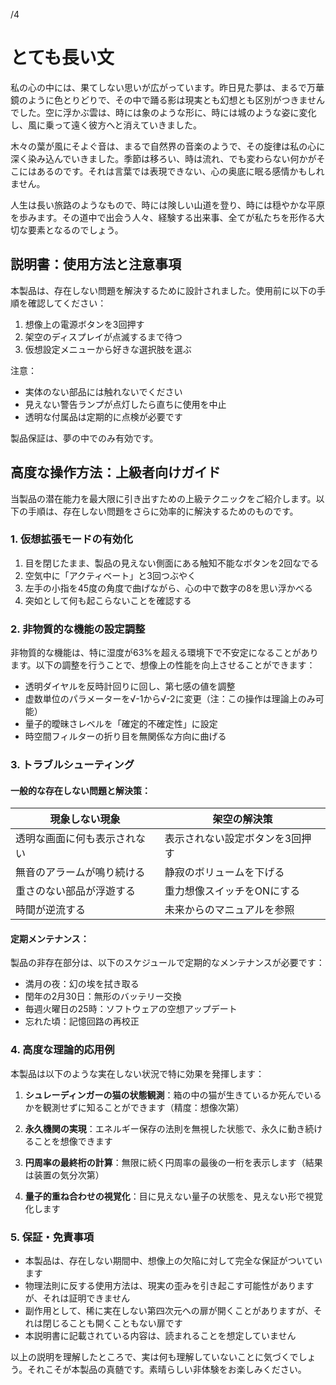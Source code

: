 /4

# とても長い文

私の心の中には、果てしない思いが広がっています。昨日見た夢は、まるで万華鏡のように色とりどりで、その中で踊る影は現実とも幻想とも区別がつきませんでした。空に浮かぶ雲は、時には象のような形に、時には城のような姿に変化し、風に乗って遠く彼方へと消えていきました。

木々の葉が風にそよぐ音は、まるで自然界の音楽のようで、その旋律は私の心に深く染み込んでいきました。季節は移ろい、時は流れ、でも変わらない何かがそこにはあるのです。それは言葉では表現できない、心の奥底に眠る感情かもしれません。

人生は長い旅路のようなもので、時には険しい山道を登り、時には穏やかな平原を歩みます。その道中で出会う人々、経験する出来事、全てが私たちを形作る大切な要素となるのでしょう。

## 説明書：使用方法と注意事項

本製品は、存在しない問題を解決するために設計されました。使用前に以下の手順を確認してください：

1. 想像上の電源ボタンを3回押す
2. 架空のディスプレイが点滅するまで待つ
3. 仮想設定メニューから好きな選択肢を選ぶ

注意：
* 実体のない部品には触れないでください
* 見えない警告ランプが点灯したら直ちに使用を中止
* 透明な付属品は定期的に点検が必要です

製品保証は、夢の中でのみ有効です。

## 高度な操作方法：上級者向けガイド

当製品の潜在能力を最大限に引き出すための上級テクニックをご紹介します。以下の手順は、存在しない問題をさらに効率的に解決するためのものです。

### 1. 仮想拡張モードの有効化

1. 目を閉じたまま、製品の見えない側面にある触知不能なボタンを2回なでる
2. 空気中に「アクティベート」と3回つぶやく
3. 左手の小指を45度の角度で曲げながら、心の中で数字の8を思い浮かべる
4. 突如として何も起こらないことを確認する

### 2. 非物質的な機能の設定調整

非物質的な機能は、特に湿度が63%を超える環境下で不安定になることがあります。以下の調整を行うことで、想像上の性能を向上させることができます：

* 透明ダイヤルを反時計回りに回し、第七感の値を調整
* 虚数単位のパラメーターを√-1から√-2に変更（注：この操作は理論上のみ可能）
* 量子的曖昧さレベルを「確定的不確定性」に設定
* 時空間フィルターの折り目を無関係な方向に曲げる

### 3. トラブルシューティング

#### 一般的な存在しない問題と解決策：

| 現象しない現象 | 架空の解決策 |
|--------------|------------|
| 透明な画面に何も表示されない | 表示されない設定ボタンを3回押す |
| 無音のアラームが鳴り続ける | 静寂のボリュームを下げる |
| 重さのない部品が浮遊する | 重力想像スイッチをONにする |
| 時間が逆流する | 未来からのマニュアルを参照 |

#### 定期メンテナンス：

製品の非存在部分は、以下のスケジュールで定期的なメンテナンスが必要です：

- 満月の夜：幻の埃を拭き取る
- 閏年の2月30日：無形のバッテリー交換
- 毎週火曜日の25時：ソフトウェアの空想アップデート
- 忘れた頃：記憶回路の再校正

### 4. 高度な理論的応用例

本製品は以下のような実在しない状況で特に効果を発揮します：

1. **シュレーディンガーの猫の状態観測**：箱の中の猫が生きているか死んでいるかを観測せずに知ることができます（精度：想像次第）

2. **永久機関の実現**：エネルギー保存の法則を無視した状態で、永久に動き続けることを想像できます

3. **円周率の最終桁の計算**：無限に続く円周率の最後の一桁を表示します（結果は装置の気分次第）

4. **量子的重ね合わせの視覚化**：目に見えない量子の状態を、見えない形で視覚化します

### 5. 保証・免責事項

* 本製品は、存在しない期間中、想像上の欠陥に対して完全な保証がついています
* 物理法則に反する使用方法は、現実の歪みを引き起こす可能性がありますが、それは証明できません
* 副作用として、稀に実在しない第四次元への扉が開くことがありますが、それは閉じることも開くこともない扉です
* 本説明書に記載されている内容は、読まれることを想定していません

以上の説明を理解したところで、実は何も理解していないことに気づくでしょう。それこそが本製品の真髄です。素晴らしい非体験をお楽しみください。